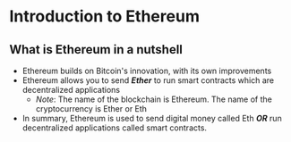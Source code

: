 # Introduction to Ethereum

## What is Ethereum in a nutshell
- Ethereum builds on Bitcoin's innovation, with its own improvements  
- Ethereum allows you to send ___Ether___ to run smart contracts which are decentralized applications
    - *Note*: The name of the blockchain is Ethereum. The name of the cryptocurrency is Ether or Eth
- In summary, Ethereum is used to send digital money called Eth ***OR*** run decentralized  applications called smart contracts.
